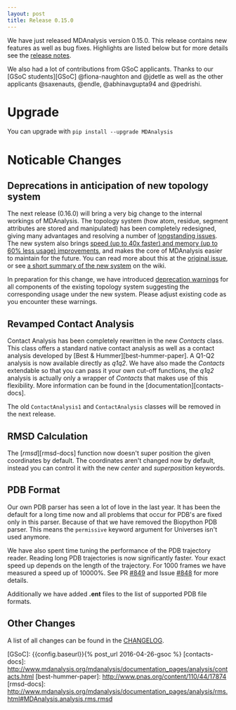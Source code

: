 ```yaml
---
layout: post
title: Release 0.15.0
---
```


We have just released MDAnalysis version 0.15.0. This release contains new
features as well as bug fixes. Highlights are listed below but for more details
see the [release notes](https://github.com/MDAnalysis/mdanalysis/wiki/ReleaseNotes0150).

We also had a lot of contributions from GSoC applicants. Thanks to our
[GSoC students][GSoC] @fiona-naughton and @jdetle as well as the other applicants @saxenauts,
@endle, @abhinavgupta94 and @pedrishi.

# Upgrade

You can upgrade with `pip install --upgrade MDAnalysis`

# Noticable Changes

## Deprecations in anticipation of new topology system

The next release (0.16.0) will bring a very big change to the internal workings of MDAnalysis.
The topology system (how atom, residue, segment attributes are stored and manipulated) has been
completely redesigned, giving many advantages and resolving a number of
[longstanding
issues](https://github.com/MDAnalysis/mdanalysis/labels/solved%20by%20363).
The new system also brings [speed (up to 40x faster) and memory (up to 60% less
usage) improvements](http://gist.github.com/dotsdl/0e0fbd409e3e102d0458), and
makes the core of MDAnalysis easier to maintain for the future. You can read
more about this at the [original
issue](https://github.com/MDAnalysis/mdanalysis/issues/363), or see [a short
summary of the new
system](https://github.com/MDAnalysis/mdanalysis/wiki/Issue363-Changes) on the
wiki.

In preparation for this change, we have introduced [deprecation
warnings](https://github.com/MDAnalysis/mdanalysis/issues/599) for all
components of the existing topology system suggesting the corresponding usage
under the new system. Please adjust existing code as you encounter these
warnings.

## Revamped Contact Analysis

Contact Analysis has been completely rewritten in the new *Contacts* class. This
class offers a standard native contact analysis as well as a contact analysis
developed by [Best & Hummer][best-hummer-paper]. A Q1-Q2 analysis is now
available directly as *q1q2*. We have also made the *Contacts* extendable so
that you can pass it your own cut-off functions, the *q1q2* analysis is actually
only a wrapper of *Contacts* that makes use of this flexibility. More
information can be found in the [documentation][contacts-docs].

The old `ContactAnalysis1` and `ContactAnalysis` classes will be removed in the
next release.

## RMSD Calculation

The [*rmsd*][rmsd-docs] function now doesn't super position the given
coordinates by default. The coordinates aren't changed now by default, instead
you can control it with the new *center* and *superposition* keywords.

## PDB Format

Our own PDB parser has seen a lot of love in the last year. It has been the
default for a long time now and all problems that occur for PDB's are fixed only
in this parser. Because of that we have removed the Biopython PDB parser. This
means the `permissive` keyword argument for Universes isn't used anymore.

We have also spent time tuning the performance of the PDB trajectory reader. Reading
long PDB trajectories is now significantly faster. Your exact speed up depends
on the length of the trajectory. For 1000 frames we have measured a speed up of
10000%. See PR [#849](https://github.com/MDAnalysis/mdanalysis/pull/849) and
Issue [#848](https://github.com/MDAnalysis/mdanalysis/issues/848) for more
details.

Additionally we have added **.ent** files to the list of supported PDB file
formats.

## Other Changes

A list of all changes can be found in the [CHANGELOG](https://github.com/MDAnalysis/mdanalysis/blob/develop/package/CHANGELOG).

[GSoC]: {{config.baseurl}}{% post_url 2016-04-26-gsoc %}
[contacts-docs]: http://www.mdanalysis.org/mdanalysis/documentation_pages/analysis/contacts.html
[best-hummer-paper]: http://www.pnas.org/content/110/44/17874
[rmsd-docs]: http://www.mdanalysis.org/mdanalysis/documentation_pages/analysis/rms.html#MDAnalysis.analysis.rms.rmsd

